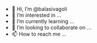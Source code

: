 - 👋 Hi, I’m @balasivagoli
- 👀 I’m interested in ...
- 🌱 I’m currently learning ...
- 💞️ I’m looking to collaborate on ...
- 📫 How to reach me ...

<!---
balasivagoli/balasivagoli is a ✨ special ✨ repository because its `README.md` (this file) appears on your GitHub profile.
You can click the Preview link to take a look at your changes.
--->
